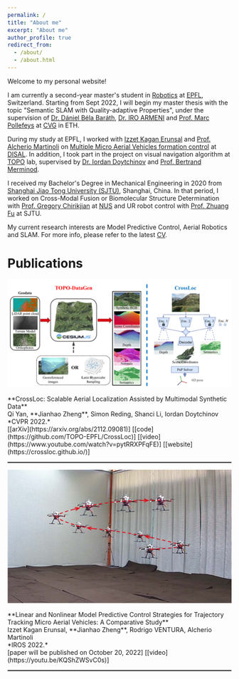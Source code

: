 ```yaml
---
permalink: /
title: "About me"
excerpt: "About me"
author_profile: true
redirect_from: 
  - /about/
  - /about.html
---
```


Welcome to my personal website!

I am currently a second-year master's student in [Robotics](https://www.epfl.ch/education/master/programs/robotics/) at [EPFL](https://www.epfl.ch/en/), Switzerland. Starting from Sept 2022, I will begin my master thesis with the topic "Semantic SLAM with Quality-adaptive Properties", under the supervision of [Dr. Dániel Béla Baráth](https://people.inf.ethz.ch/dbarath/), [Dr. IRO ARMENI](https://ir0.github.io/) and [Prof. Marc Pollefeys](https://people.inf.ethz.ch/pomarc/) at [CVG](http://www.cvg.ethz.ch/index.php) in ETH. 

During my study at EPFL, I worked with [Izzet Kagan Erunsal](https://www.epfl.ch/labs/disal/people/team/kaganerunsal/) and [Prof. Alcherio Martinoli](https://www.epfl.ch/labs/disal/people/team/alcheriomartinoli/) on [Multiple Micro Aerial Vehicles formation control](/sp1) at [DISAL](https://www.epfl.ch/labs/disal/). In addition, I took part in the project on visual navigation algorithm at [TOPO](https://www.epfl.ch/labs/topo/) lab, supervised by [Dr. Iordan Doytchinov](https://people.epfl.ch/iordan.doytchinov) and [Prof. Bertrand Merminod](https://people.epfl.ch/bertrand.merminod?lang=en).

I received my Bachelor's Degree in Mechanical Engineering in 2020 from [Shanghai Jiao Tong University (SJTU)](https://en.sjtu.edu.cn/), Shanghai, China. In that period, I worked on Cross-Modal Fusion or Biomolecular Structure Determination with [Prof. Gregory Chirikjian](https://me.jhu.edu/faculty/gregory-s-chirikjian/) at [NUS](https://www.nus.edu.sg/) and UR robot control with [Prof. Zhuang Fu](https://me.sjtu.edu.cn/en/FullTimeTeacher/fuzhuang.html) at SJTU.

My current research interests are Model Predictive Control, Aerial Robotics and SLAM. For more info, please refer to the latest [CV](../files/cv.pdf).

# Publications
<p float='left'>
	<img src="../images/crossloc2021.png" width="600"/> 
</p>
**CrossLoc: Scalable Aerial Localization Assisted by Multimodal Synthetic Data**
<br/>
Qi Yan, **Jianhao Zheng**, Simon Reding, Shanci Li, Iordan Doytchinov
<br/>
*CVPR 2022.*
<br/>
[[arXiv](https://arxiv.org/abs/2112.09081)] [[code](https://github.com/TOPO-EPFL/CrossLoc)] [[video](https://www.youtube.com/watch?v=pytRRXPFqFE)] [[website](https://crossloc.github.io/)]

<hr style="border:1px solid gray"/> 

<p float='left'>
	<img src="../images/IROS2022.png" width="600"/> 
</p>
**Linear and Nonlinear Model Predictive Control Strategies for Trajectory Tracking Micro Aerial Vehicles: A Comparative Study**
<br/>
Izzet Kagan Erunsal, **Jianhao Zheng**, Rodrigo VENTURA, Alcherio Martinoli
<br/>
*IROS 2022.*
<br/>
[paper will be published on October 20, 2022] [[video](https://youtu.be/KQShZWSvC0s)]

<hr style="border:1px solid gray"/> 